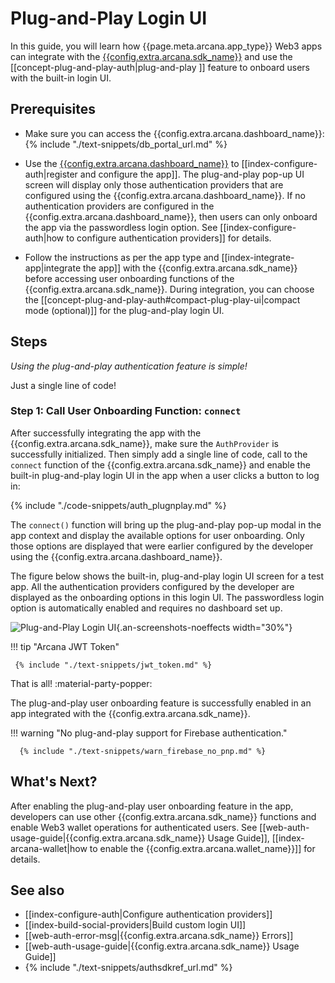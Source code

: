 # Plug-and-Play Login UI
 
In this guide, you will learn how {{page.meta.arcana.app_type}} Web3 apps can integrate with the [{{config.extra.arcana.sdk_name}}]({{page.meta.arcana.root_rel_path}}/concepts/authsdk.md) and use the [[concept-plug-and-play-auth|plug-and-play ]] feature to onboard users with the built-in login UI.

## Prerequisites

* Make sure you can access the {{config.extra.arcana.dashboard_name}}: {% include "./text-snippets/db_portal_url.md" %}

* Use the [{{config.extra.arcana.dashboard_name}}]({{page.meta.arcana.root_rel_path}}/concepts/dashboard.md) to [[index-configure-auth|register and configure the app]]. The plug-and-play pop-up UI screen will display only those authentication providers that are configured using the {{config.extra.arcana.dashboard_name}}.  If no authentication providers are configured in the {{config.extra.arcana.dashboard_name}}, then users can only onboard the app via the passwordless login option. See [[index-configure-auth|how to configure authentication providers]] for details.
  
* Follow the instructions as per the app type and [[index-integrate-app|integrate the app]] with the {{config.extra.arcana.sdk_name}} before accessing user onboarding functions of the {{config.extra.arcana.sdk_name}}. During integration, you can choose the [[concept-plug-and-play-auth#compact-plug-play-ui|compact mode (optional)]] for the plug-and-play login UI.

## Steps

*Using the plug-and-play authentication feature is simple!*

Just a single line of code!

### Step 1: Call User Onboarding Function: `connect`

After successfully integrating the app with the {{config.extra.arcana.sdk_name}}, make sure the `AuthProvider` is successfully initialized. Then simply add a single line of code, call to the `connect` function of the {{config.extra.arcana.sdk_name}} and enable the built-in plug-and-play login UI in the app when a user clicks a button to log in:

{% include "./code-snippets/auth_plugnplay.md" %}

The `connect()` function will bring up the plug-and-play pop-up modal in the app context and display the available options for user onboarding. Only those options are displayed that were earlier configured by the developer using the {{config.extra.arcana.dashboard_name}}.

The figure below shows the built-in, plug-and-play login UI screen for a test app. All the authentication providers configured by the developer are displayed as the onboarding options in this login UI. The passwordless login option is automatically enabled and requires no dashboard set up.

![Plug-and-Play Login UI](/img/an_plug_n_play_auth.png){.an-screenshots-noeffects width="30%"}

!!! tip "Arcana JWT Token"

     {% include "./text-snippets/jwt_token.md" %}

That is all! :material-party-popper:

The plug-and-play user onboarding feature is successfully enabled in an app integrated with the {{config.extra.arcana.sdk_name}}.

!!! warning "No plug-and-play support for Firebase authentication."

      {% include "./text-snippets/warn_firebase_no_pnp.md" %}

## What's Next?

After enabling the plug-and-play user onboarding feature in the app, developers can use other {{config.extra.arcana.sdk_name}} functions and enable Web3 wallet operations for authenticated users. See [[web-auth-usage-guide|{{config.extra.arcana.sdk_name}} Usage Guide]], [[index-arcana-wallet|how to enable the {{config.extra.arcana.wallet_name}}]] for details.

## See also

* [[index-configure-auth|Configure authentication providers]]
* [[index-build-social-providers|Build custom login UI]]
* [[web-auth-error-msg|{{config.extra.arcana.sdk_name}} Errors]]
* [[web-auth-usage-guide|{{config.extra.arcana.sdk_name}} Usage Guide]]
* {% include "./text-snippets/authsdkref_url.md" %}
